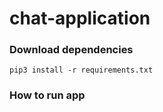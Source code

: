 # chat-application

### Download dependencies
```
pip3 install -r requirements.txt
```

### How to run app
